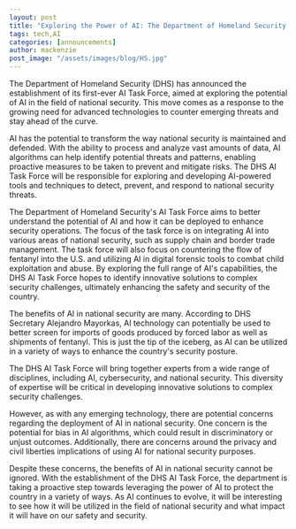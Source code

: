 ```yaml
---
layout: post
title: "Exploring the Power of AI: The Department of Homeland Security's New Task Force for National Security"
tags: tech,AI
categories: [announcements]
author: mackenzie
post_image: "/assets/images/blog/HS.jpg"
---
```


The Department of Homeland Security (DHS) has announced the establishment of its first-ever AI Task Force, aimed at exploring the potential of AI in the field of national security. This move comes as a response to the growing need for advanced technologies to counter emerging threats and stay ahead of the curve.

AI has the potential to transform the way national security is maintained and defended. With the ability to process and analyze vast amounts of data, AI algorithms can help identify potential threats and patterns, enabling proactive measures to be taken to prevent and mitigate risks. The DHS AI Task Force will be responsible for exploring and developing AI-powered tools and techniques to detect, prevent, and respond to national security threats.

The Department of Homeland Security's AI Task Force aims to better understand the potential of AI and how it can be deployed to enhance security operations. The focus of the task force is on integrating AI into various areas of national security, such as supply chain and border trade management. The task force will also focus on countering the flow of fentanyl into the U.S. and utilizing AI in digital forensic tools to combat child exploitation and abuse. By exploring the full range of AI's capabilities, the DHS AI Task Force hopes to identify innovative solutions to complex security challenges, ultimately enhancing the safety and security of the country.

The benefits of AI in national security are many. According to DHS Secretary Alejandro Mayorkas, AI technology can potentially be used to better screen for imports of goods produced by forced labor as well as shipments of fentanyl. This is just the tip of the iceberg, as AI can be utilized in a variety of ways to enhance the country's security posture.

The DHS AI Task Force will bring together experts from a wide range of disciplines, including AI, cybersecurity, and national security. This diversity of expertise will be critical in developing innovative solutions to complex security challenges.

However, as with any emerging technology, there are potential concerns regarding the deployment of AI in national security. One concern is the potential for bias in AI algorithms, which could result in discriminatory or unjust outcomes. Additionally, there are concerns around the privacy and civil liberties implications of using AI for national security purposes.

Despite these concerns, the benefits of AI in national security cannot be ignored. With the establishment of the DHS AI Task Force, the department is taking a proactive step towards leveraging the power of AI to protect the country in a variety of ways. As AI continues to evolve, it will be interesting to see how it will be utilized in the field of national security and what impact it will have on our safety and security.